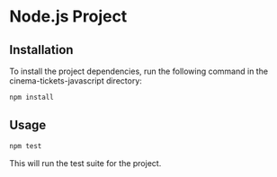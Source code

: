 # Node.js Project

## Installation

 

To install the project dependencies, run the following command in the cinema-tickets-javascript directory:

```bash
npm install
```

## Usage

```bash
npm test
```
This will run the test suite for the project.